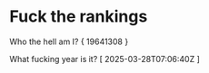 # Fuck the rankings

Who the hell am I?
{ 19641308 }

What fucking year is it?
[ 2025-03-28T07:06:40Z ]
